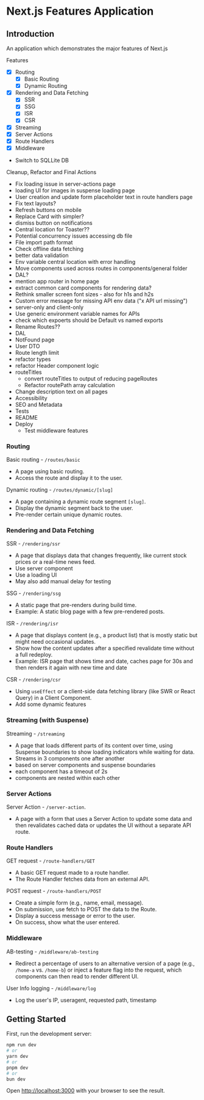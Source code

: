 # Next.js Features Application

## Introduction

An application which demonstrates the major features of Next.js

Features
- [X] Routing
    - [X] Basic Routing
    - [X] Dynamic Routing
- [X] Rendering and Data Fetching
    - [X] SSR
    - [X] SSG
    - [X] ISR
    - [X] CSR
- [X] Streaming
- [X] Server Actions
- [X] Route Handlers
- [X] Middleware
- Switch to SQLLite DB

Cleanup, Refactor and Final Actions 
- Fix loading issue in server-actions page
- loading UI for images in suspense loading page
- User creation and update form placeholder text in route handlers page
- Fix text layouts?
- Refresh buttons on mobile
- Replace Card with simpler?
- dismiss button on notifications
- Central location for Toaster??
- Potential concurrency issues accessing db file
- File import path format
- Check offline data fetching
- better data validation
- Env variable central location with error handling
- Move components used across routes in components/general folder
- DAL?
- mention app router in home page
- extract common card components for rendering data?
- Rethink smaller screen font sizes - also for h1s and h2s
- Custom error message for missing API env data ("x API url missing")
- server-only and client-only
- Use generic environment variable names for APIs
- check which expoerts should be Default vs named exports
- Rename Routes??
- DAL
- NotFound page
- User DTO
- Route length limit
- refactor types
- refactor Header component logic
- routeTitles
    - convert routeTitles to output of reducing pageRoutes
    - Refactor routePath array calculation
- Change description text on all pages
- Accessibility
- SEO and Metadata
- Tests
- README
- Deploy
    - Test middleware features

### Routing

Basic routing - `/routes/basic`
- A page using basic routing.
- Access the route and display it to the user.

Dynamic routing - `/routes/dynamic/[slug]`
- A page containing a dynamic route segment `[slug]`.
- Display the dynamic segment back to the user.
- Pre-render certain unique dynamic routes.

### Rendering and Data Fetching

SSR - `/rendering/ssr`
- A page that displays data that changes frequently, like current stock prices or a real-time news feed.
- Use server component
- Use a loading UI
- May also add manual delay for testing

SSG - `/rendering/ssg`
- A static page that pre-renders during build time.
- Example: A static blog page with a few pre-rendered posts.

ISR - `/rendering/isr`
- A page that displays content (e.g., a product list) that is mostly static but might need occasional updates.
- Show how the content updates after a specified revalidate time without a full redeploy.
- Example: ISR page that shows time and date, caches page for 30s and then renders it again with new time and date

CSR - `/rendering/csr`
- Using `useEffect` or a client-side data fetching library (like SWR or React Query) in a Client Component.
- Add some dynamic features

### Streaming (with Suspense)

Streaming  - `/streaming`
- A page that loads different parts of its content over time, using Suspense boundaries to show loading indicators while waiting for data.
- Streams in 3 components one after another
- based on server components and suspense boundaries
- each component has a timeout of 2s
- components are nested within each other

### Server Actions

Server Action - `/server-action`.
- A page with a form that uses a Server Action to update some data and then revalidates cached data or updates the UI without a separate API route.
 
### Route Handlers

GET request - `/route-handlers/GET`
- A basic GET request made to a route handler.
- The Route Handler fetches data from an external API.

POST request - `/route-handlers/POST`
- Create a simple form (e.g., name, email, message).
- On submission, use fetch to POST the data to the Route.
- Display a success message or error to the user.
- On success, show what the user entered.

### Middleware

AB-testing - `/middleware/ab-testing`
- Redirect a percentage of users to an alternative version of a page (e.g., `/home-a` vs. `/home-b`) or inject a feature flag into the request, which components can then read to render different UI.

User Info logging - `/middleware/log`
- Log the user's IP, useragent, requested path, timestamp

## Getting Started

First, run the development server:

```bash
npm run dev
# or
yarn dev
# or
pnpm dev
# or
bun dev
```

Open [http://localhost:3000](http://localhost:3000) with your browser to see the result.

